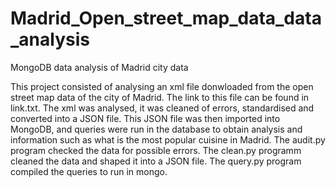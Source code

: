 # Madrid_Open_street_map_data_data_analysis
MongoDB data analysis of Madrid city data

This project consisted of analysing an xml file donwloaded from the open street map data of the city of Madrid. The link to this file
can be found in link.txt. The xml was analysed, it was cleaned of errors, standardised and converted into a JSON file.
This JSON file was then imported into MongoDB, and queries were run in the database to obtain analysis and information such as
what is the most popular cuisine in Madrid. The audit.py program checked the data for possible errors. The clean.py programm cleaned
the data and shaped it into a JSON file. The query.py program compiled the queries to run in mongo. 
